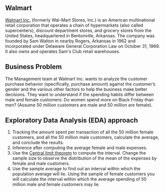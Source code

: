 ## Walmart
[Walmart Inc.](https://www.walmart.com/) (formerly Wal-Mart Stores, Inc.) is an American multinational retail corporation that operates a chain of hypermarkets (also called supercenters), discount department stores, and grocery stores from the United States, headquartered in Bentonville, Arkansas. The company was founded by Sam Walton in nearby Rogers, Arkansas in 1962 and incorporated under Delaware General Corporation Law on October 31, 1969. It also owns and operates Sam's Club retail warehouses.

## Business Problem
The Management team at Walmart Inc. wants to analyze the customer purchase behavior (specifically, purchase amount) against the customer’s gender and the various other factors to help the business make better decisions. They want to understand if the spending habits differ between male and female customers: Do women spend more on Black Friday than men? (Assume 50 million customers are male and 50 million are female).

## Exploratory Data Analysis (EDA) approach

1. Tracking the amount spent per transaction of all the 50 million female customers, and all the 50 million male customers, calculate the average, and conclude the results.
2. Inference after computing the average female and male expenses.
3. Use the [Central limit theorem](https://en.wikipedia.org/wiki/Central_limit_theorem) to compute the interval. Change the sample size to observe the distribution of the mean of the expenses by female and male customers.
4. Use the sample average to find out an interval within which the population average will lie. Using the sample of female customers you will calculate the interval within which the average spending of 50 million male and female customers may lie.
